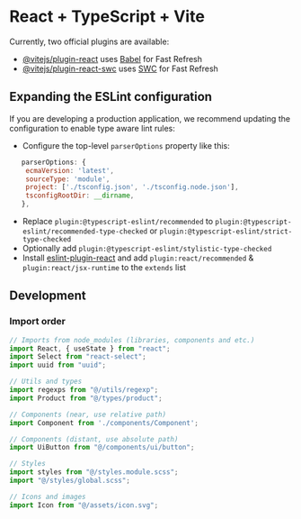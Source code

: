 # React + TypeScript + Vite

Currently, two official plugins are available:

- [@vitejs/plugin-react](https://github.com/vitejs/vite-plugin-react/blob/main/packages/plugin-react/README.md) uses [Babel](https://babeljs.io/) for Fast Refresh
- [@vitejs/plugin-react-swc](https://github.com/vitejs/vite-plugin-react-swc) uses [SWC](https://swc.rs/) for Fast Refresh

## Expanding the ESLint configuration

If you are developing a production application, we recommend updating the configuration to enable type aware lint rules:

- Configure the top-level `parserOptions` property like this:

```js
   parserOptions: {
    ecmaVersion: 'latest',
    sourceType: 'module',
    project: ['./tsconfig.json', './tsconfig.node.json'],
    tsconfigRootDir: __dirname,
   },
```

- Replace `plugin:@typescript-eslint/recommended` to `plugin:@typescript-eslint/recommended-type-checked` or `plugin:@typescript-eslint/strict-type-checked`
- Optionally add `plugin:@typescript-eslint/stylistic-type-checked`
- Install [eslint-plugin-react](https://github.com/jsx-eslint/eslint-plugin-react) and add `plugin:react/recommended` & `plugin:react/jsx-runtime` to the `extends` list

## Development

### Import order

```js
// Imports from node_modules (libraries, components and etc.)
import React, { useState } from "react";
import Select from "react-select";
import uuid from "uuid";

// Utils and types
import regexps from "@/utils/regexp";
import Product from "@/types/product";

// Components (near, use relative path)
import Component from './components/Component';

// Components (distant, use absolute path)
import UiButton from "@/components/ui/button";

// Styles
import styles from "@/styles.module.scss";
import "@/styles/global.scss";

// Icons and images
import Icon from "@/assets/icon.svg";
```
